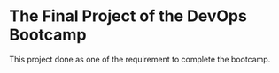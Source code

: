 # The Final Project of the DevOps Bootcamp

This project done as one of the requirement to complete the bootcamp. 
